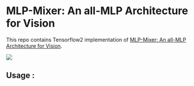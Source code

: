 # MLP-Mixer: An all-MLP Architecture for Vision
This repo contains Tensorflow2 implementation of [MLP-Mixer: An all-MLP Architecture for Vision](https://arxiv.org/abs/2105.01601).

![](model.PNG)

## Usage :
